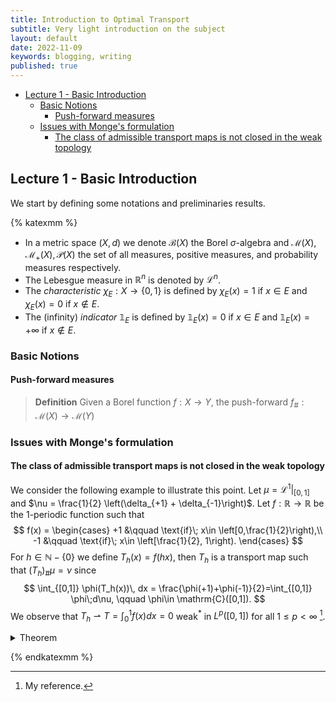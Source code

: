 ```yaml
---
title: Introduction to Optimal Transport
subtitle: Very light introduction on the subject
layout: default
date: 2022-11-09
keywords: blogging, writing
published: true
---
```


- [Lecture 1 - Basic Introduction](#lecture-1---basic-introduction)
  - [Basic Notions](#basic-notions)
    - [Push-forward measures](#push-forward-measures)
  - [Issues with Monge's formulation](#issues-with-monges-formulation)
    - [The class of admissible transport maps is not closed in the weak topology](#the-class-of-admissible-transport-maps-is-not-closed-in-the-weak-topology)

## Lecture 1 - Basic Introduction
We start by defining some notations and preliminaries results. 

{% katexmm %}
- In a metric space $(X,d)$ we denote $\mathcal{B}(X)$ the Borel $\sigma$-algebra and $\mathcal{M}(X), \mathcal{M}_+(X), \mathcal{P}(X)$ the set of all measures, positive measures, and probability measures respectively.
- The Lebesgue measure in $\mathbb{R}^n$ is denoted by $\mathcal{L}^n$.
- The *characteristic* $\chi_E:X\to \{0,1\}$ is defined by $\chi_E(x) = 1$ if $x\in E$ and $\chi_E(x) = 0$ if $x\notin E$.
- The (infinity) *indicator* $\mathbb{1}_E$ is defined by $\mathbb{1}_E(x) = 0$ if $x\in E$ and $\mathbb{1}_E(x) = +\infty$ if $x\notin E$.


### Basic Notions

#### Push-forward measures

> **Definition** Given a Borel function $f:X\to Y$, the push-forward $f_\#: \mathcal{M}(X)\to \mathcal{M}(Y)$

### Issues with Monge's formulation

#### The class of admissible transport maps is not closed in the weak topology 

We consider the following example to illustrate this point. Let $\mu = \mathcal{L}^1|_{[0,1]}$ and $\nu = \frac{1}{2} \left(\delta_{+1} + \delta_{-1}\right)$. Let $f:\mathbb{R}\to \mathbb{R}$ be the $1$-periodic function such that 
$$
    f(x) = 
    \begin{cases}
        +1 &\qquad \text{if}\; x\in \left[0,\frac{1}{2}\right),\\
        -1 &\qquad \text{if}\; x\in \left[\frac{1}{2}, 1\right).
    \end{cases}
$$
For $h\in \mathbb{N}-\{0\}$ we define $T_h(x) = f(hx)$, then $T_h$ is a transport map such that $(T_h)_\#\mu = \nu$ since 
$$
    \int_{[0,1]} \phi(T_h(x))\, dx =  \frac{\phi(+1)+\phi(-1)}{2}=\int_{[0,1]} \phi\;d\nu, \qquad \phi\in \mathrm{C}([0,1]). 
$$
We observe that $T_h\rightharpoonup T = \int_0^1 f(x)dx = 0$ weak$^*$ in $L^p([0,1])$ for all $1\leq p <\infty$ [^1].

<details>
<summary> Theorem

</summary>
</details>

{% endkatexmm %}

[^1]: My reference.